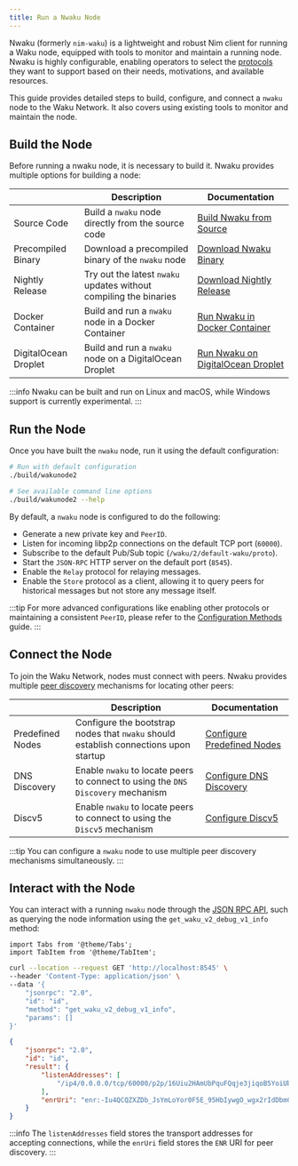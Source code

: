 ```yaml
---
title: Run a Nwaku Node
---
```


Nwaku (formerly `nim-waku`) is a lightweight and robust Nim client for running a Waku node, equipped with tools to monitor and maintain a running node. Nwaku is highly configurable, enabling operators to select the [protocols](/overview/concepts/protocols) they want to support based on their needs, motivations, and available resources.

This guide provides detailed steps to build, configure, and connect a `nwaku` node to the Waku Network. It also covers using existing tools to monitor and maintain the node.

## Build the Node

Before running a nwaku node, it is necessary to build it. Nwaku provides multiple options for building a node:

| | Description | Documentation |
| - | - | - |
| Source Code | Build a `nwaku` node directly from the source code | [Build Nwaku from Source](/guides/nwaku/build-from-source) |
| Precompiled Binary | Download a precompiled binary of the `nwaku` node | [Download Nwaku Binary](https://github.com/waku-org/nwaku/tags) |
| Nightly Release | Try out the latest `nwaku` updates without compiling the binaries | [Download Nightly Release](https://github.com/waku-org/nwaku/releases/tag/nightly) |
| Docker Container | Build and run a `nwaku` node in a Docker Container | [Run Nwaku in Docker Container](/guides/nwaku/run-docker) |
| DigitalOcean Droplet | Build and run a `nwaku` node on a DigitalOcean Droplet | [Run Nwaku on DigitalOcean Droplet](https://github.com/waku-org/nwaku/blob/master/docs/operators/droplet-quickstart.md) |

:::info
Nwaku can be built and run on Linux and macOS, while Windows support is currently experimental.
:::

## Run the Node

Once you have built the `nwaku` node, run it using the default configuration:

```bash
# Run with default configuration
./build/wakunode2

# See available command line options
./build/wakunode2 --help
```

By default, a `nwaku` node is configured to do the following:

- Generate a new private key and `PeerID`.
- Listen for incoming libp2p connections on the default TCP port (`60000`).
- Subscribe to the default Pub/Sub topic (`/waku/2/default-waku/proto`).
- Start the `JSON-RPC` HTTP server on the default port (`8545`).
- Enable the `Relay` protocol for relaying messages.
- Enable the `Store` protocol as a client, allowing it to query peers for historical messages but not store any message itself.

:::tip
For more advanced configurations like enabling other protocols or maintaining a consistent `PeerID`, please refer to the [Configuration Methods](https://github.com/waku-org/nwaku/blob/master/docs/operators/how-to/configure.md) guide.
:::

## Connect the Node

To join the Waku Network, nodes must connect with peers. Nwaku provides multiple [peer discovery](/overview/concepts/peer-discovery) mechanisms for locating other peers:

| | Description | Documentation |
| - | - | - |
| Predefined Nodes | Configure the bootstrap nodes that `nwaku` should establish connections upon startup | [Configure Predefined Nodes](https://github.com/waku-org/nwaku/blob/master/docs/operators/how-to/connect.md#option-1-configure-peers-statically) |
| DNS Discovery | Enable `nwaku` to locate peers to connect to using the `DNS Discovery` mechanism | [Configure DNS Discovery](https://github.com/waku-org/nwaku/blob/master/docs/operators/how-to/configure-dns-disc.md) |
| Discv5 | Enable `nwaku` to locate peers to connect to using the `Discv5` mechanism | [Configure Discv5](https://github.com/waku-org/nwaku/blob/master/docs/operators/how-to/connect.md#option-3-discover-peers-using-waku-discovery-v5) |

:::tip
You can configure a `nwaku` node to use multiple peer discovery mechanisms simultaneously.
:::

## Interact with the Node

You can interact with a running  `nwaku` node through the [JSON RPC API](https://rfc.vac.dev/spec/16/), such as querying the node information using the `get_waku_v2_debug_v1_info` method:

```mdx-code-block
import Tabs from '@theme/Tabs';
import TabItem from '@theme/TabItem';
```

<Tabs>
<TabItem value="request" label="Request">

```bash
curl --location --request GET 'http://localhost:8545' \
--header 'Content-Type: application/json' \
--data '{
	"jsonrpc": "2.0",
	"id": "id",
	"method": "get_waku_v2_debug_v1_info",
	"params": []
}'
```

</TabItem>
<TabItem value="response" label="Response">

```json
{
	"jsonrpc": "2.0",
	"id": "id",
	"result": {
		"listenAddresses": [
			"/ip4/0.0.0.0/tcp/60000/p2p/16Uiu2HAmUbPquFQqje3jiqoB5YoiUbBya59NB4qqEzeiTNGHeA6w"
		],
		"enrUri": "enr:-Iu4QCQZXZDb_JsYmLoYor0F5E_95HbIywgO_wgx2rIdDbmCJZkTzmlCr0wmMzV47lgik_tVwww5mIng90Ris83TisMBgmlkgnY0gmlwhAAAAACJc2VjcDI1NmsxoQPszztG-Ev52ZB7tk0jF8s6Md4KvyY_rhzNZokaaB_ABIN0Y3CC6mCFd2FrdTIB"
	}
}
```

</TabItem>
</Tabs>

:::info
The `listenAddresses` field stores the transport addresses for accepting connections, while the `enrUri` field stores the `ENR` URI for peer discovery.
:::